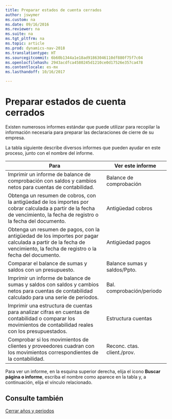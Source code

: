 ```yaml
---
title: Preparar estados de cuenta cerrados
author: jswymer
ms.custom: na
ms.date: 09/16/2016
ms.reviewer: na
ms.suite: na
ms.tgt_pltfrm: na
ms.topic: article
ms.prod: dynamics-nav-2018
ms.translationtype: HT
ms.sourcegitcommit: 6b60b1344a1e18ad91863046110df880f75f7c04
ms.openlocfilehash: 2943acdfca4580245d1210ce0d17526e357ca478
ms.contentlocale: es-mx
ms.lasthandoff: 10/16/2017

---
```

# <a name="prepare-closing-statements"></a>Preparar estados de cuenta cerrados
Existen numerosos informes estándar que puede utilizar para recopilar la información necesaria para preparar las declaraciones de cierre de su empresa.

La tabla siguiente describe diversos informes que pueden ayudar en este proceso, junto con el nombre del informe.


|Para     |Ver este informe       |
|-------|----------------------|
|Imprimir un informe de balance de comprobación con saldos y cambios netos para cuentas de contabilidad.|Balance de comprobación|
|Obtenga un resumen de cobros, con la antigüedad de los importes por cobrar calculada a partir de la fecha de vencimiento, la fecha de registro o la fecha del documento.|Antigüedad cobros|
|Obtenga un resumen de pagos, con la antigüedad de los importes por pagar calculada a partir de la fecha de vencimiento, la fecha de registro o la fecha del documento.|Antigüedad pagos|
|Comparar el balance de sumas y saldos con un presupuesto.|Balance sumas y saldos/Ppto.|
|Imprimir un informe de balance de sumas y saldos con saldos y cambios netos para cuentas de contabilidad calculado para una serie de periodos.|Bal. comprobación/periodo|
|Imprimir una estructura de cuentas para analizar cifras en cuentas de contabilidad o comparar los movimientos de contabilidad reales con los presupuestados.|Estructura cuentas|
|Comprobar si los movimientos de clientes y proveedores cuadran con los movimientos correspondientes de la contabilidad.|Reconc. ctas. client./prov.|
Para ver un informe, en la esquina superior derecha, elija el icono **Buscar página o informe**, escriba el nombre como aparece en la tabla y, a continuación, elija el vínculo relacionado.
## <a name="see-also"></a>Consulte también
[Cerrar años y periodos](year-close-years-periods.md)

